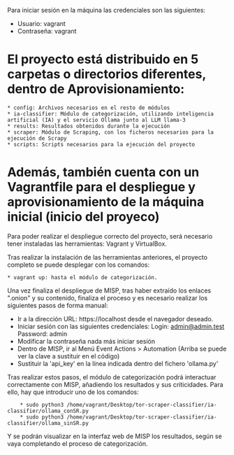 Para iniciar sesión en la máquina las credenciales son las siguientes:

   * Usuario: vagrant
   * Contraseña: vagrant

# El proyecto está distribuido en 5 carpetas o directorios diferentes, dentro de Aprovisionamiento: 

    * config: Archivos necesarios en el resto de módulos
    * ia-classifier: Módulo de categorización, utilizando inteligencia artificial (IA) y el servicio Ollama junto al LLM llama-3
    * results: Resultados obtenidos durante la ejecución
    * scraper: Módulo de Scraping, con los ficheros necesarios para la ejecución de Scrapy
    * scripts: Scripts necesarios para la ejecución del proyecto

# Además, también cuenta con un Vagrantfile para el despliegue y aprovisionamiento de la máquina inicial (inicio del proyeco)

Para poder realizar el despliegue correcto del proyecto, será necesario tener instaladas las herramientas: Vagrant y VirtualBox.

Tras realizar la instalación de las herramientas anteriores, el proyecto completo se puede desplegar con los comandos: 
    
    * vagrant up: hasta el módulo de categorización.

Una vez finaliza el despliegue de MISP, tras haber extraído los enlaces ".onion" y su contenido, finaliza el proceso y es necesario realizar los siguientes pasos de forma manual:

  * Ir a la dirección URL: https://localhost desde el navegador deseado.
  * Iniciar sesión con las siguientes credenciales:
      Login: admin@admin.test
      Password: admin
  * Modificar la contraseña nada más iniciar sesión
  * Dentro de MISP, ir al Menú Event Actions > Automation (Arriba se puede ver la clave a sustituir en el código)
  * Sustituir la 'api_key' en la línea indicada dentro del fichero 'ollama.py'
    
Tras realizar estos pasos, el módulo de categorización podrá interactuar correctamente con MISP, añadiendo los resultados y sus criticidades. Para ello, hay que introducir uno de los comandos:

        * sudo python3 /home/vagrant/Desktop/tor-scraper-classifier/ia-classifier/ollama_conSR.py
        * sudo python3 /home/vagrant/Desktop/tor-scraper-classifier/ia-classifier/ollama_sinSR.py

Y se podrán visualizar en la interfaz web de MISP los resultados, según se vaya completando el proceso de categorización.
